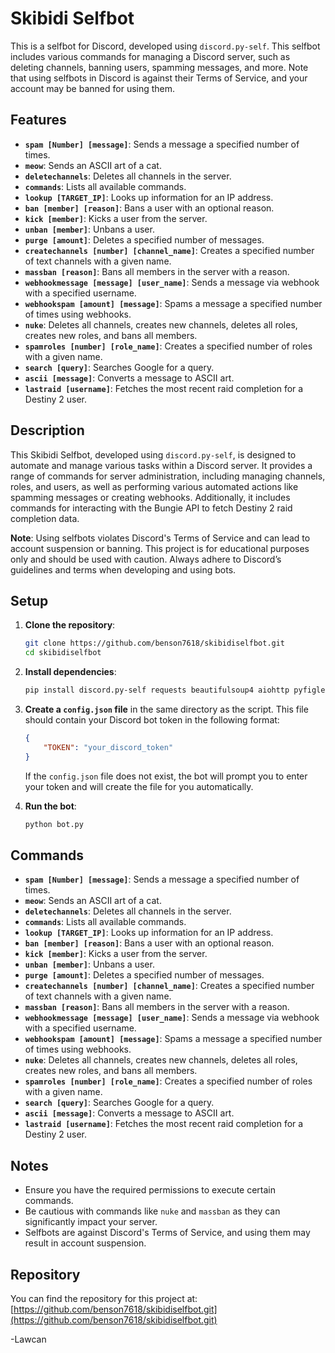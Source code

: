 # Skibidi Selfbot

This is a selfbot for Discord, developed using `discord.py-self`. This selfbot includes various commands for managing a Discord server, such as deleting channels, banning users, spamming messages, and more. Note that using selfbots in Discord is against their Terms of Service, and your account may be banned for using them.

## Features

- **`spam [Number] [message]`**: Sends a message a specified number of times.
- **`meow`**: Sends an ASCII art of a cat.
- **`deletechannels`**: Deletes all channels in the server.
- **`commands`**: Lists all available commands.
- **`lookup [TARGET_IP]`**: Looks up information for an IP address.
- **`ban [member] [reason]`**: Bans a user with an optional reason.
- **`kick [member]`**: Kicks a user from the server.
- **`unban [member]`**: Unbans a user.
- **`purge [amount]`**: Deletes a specified number of messages.
- **`createchannels [number] [channel_name]`**: Creates a specified number of text channels with a given name.
- **`massban [reason]`**: Bans all members in the server with a reason.
- **`webhookmessage [message] [user_name]`**: Sends a message via webhook with a specified username.
- **`webhookspam [amount] [message]`**: Spams a message a specified number of times using webhooks.
- **`nuke`**: Deletes all channels, creates new channels, deletes all roles, creates new roles, and bans all members.
- **`spamroles [number] [role_name]`**: Creates a specified number of roles with a given name.
- **`search [query]`**: Searches Google for a query.
- **`ascii [message]`**: Converts a message to ASCII art.
- **`lastraid [username]`**: Fetches the most recent raid completion for a Destiny 2 user.

## Description

This Skibidi Selfbot, developed using `discord.py-self`, is designed to automate and manage various tasks within a Discord server. It provides a range of commands for server administration, including managing channels, roles, and users, as well as performing various automated actions like spamming messages or creating webhooks. Additionally, it includes commands for interacting with the Bungie API to fetch Destiny 2 raid completion data.

**Note**: Using selfbots violates Discord's Terms of Service and can lead to account suspension or banning. This project is for educational purposes only and should be used with caution. Always adhere to Discord’s guidelines and terms when developing and using bots.

## Setup

1. **Clone the repository**:

    ```bash
    git clone https://github.com/benson7618/skibidiselfbot.git
    cd skibidiselfbot
    ```

2. **Install dependencies**:

    ```bash
    pip install discord.py-self requests beautifulsoup4 aiohttp pyfiglet
    ```

3. **Create a `config.json` file** in the same directory as the script. This file should contain your Discord bot token in the following format:

    ```json
    {
        "TOKEN": "your_discord_token"
    }
    ```

   If the `config.json` file does not exist, the bot will prompt you to enter your token and will create the file for you automatically.

4. **Run the bot**:

    ```bash
    python bot.py
    ```

## Commands

- **`spam [Number] [message]`**: Sends a message a specified number of times.
- **`meow`**: Sends an ASCII art of a cat.
- **`deletechannels`**: Deletes all channels in the server.
- **`commands`**: Lists all available commands.
- **`lookup [TARGET_IP]`**: Looks up information for an IP address.
- **`ban [member] [reason]`**: Bans a user with an optional reason.
- **`kick [member]`**: Kicks a user from the server.
- **`unban [member]`**: Unbans a user.
- **`purge [amount]`**: Deletes a specified number of messages.
- **`createchannels [number] [channel_name]`**: Creates a specified number of text channels with a given name.
- **`massban [reason]`**: Bans all members in the server with a reason.
- **`webhookmessage [message] [user_name]`**: Sends a message via webhook with a specified username.
- **`webhookspam [amount] [message]`**: Spams a message a specified number of times using webhooks.
- **`nuke`**: Deletes all channels, creates new channels, deletes all roles, creates new roles, and bans all members.
- **`spamroles [number] [role_name]`**: Creates a specified number of roles with a given name.
- **`search [query]`**: Searches Google for a query.
- **`ascii [message]`**: Converts a message to ASCII art.
- **`lastraid [username]`**: Fetches the most recent raid completion for a Destiny 2 user.

## Notes

- Ensure you have the required permissions to execute certain commands.
- Be cautious with commands like `nuke` and `massban` as they can significantly impact your server.
- Selfbots are against Discord's Terms of Service, and using them may result in account suspension.

## Repository

You can find the repository for this project at: [https://github.com/benson7618/skibidiselfbot.git](https://github.com/benson7618/skibidiselfbot.git)

-Lawcan
